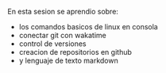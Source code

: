 En esta sesion se aprendio sobre: 

- los comandos basicos de linux en consola
- conectar git con wakatime 
- control de versiones 
- creacion de repositorios en github
- y lenguaje de texto markdown

